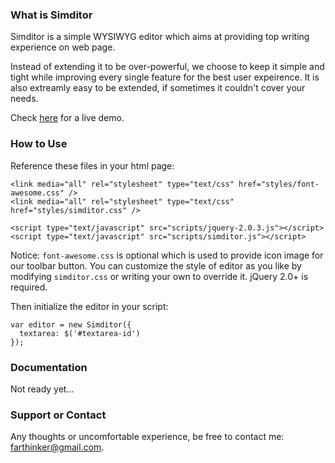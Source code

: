 ### What is Simditor
Simditor is a simple WYSIWYG editor which aims at providing top writing experience on web page.

Instead of extending it to be over-powerful, we choose to keep it simple and tight while improving every single feature for the best user expeirence. It is also extreamly easy to be extended, if sometimes it couldn't cover your needs.

Check [here](demo.html) for a live demo.


### How to Use

Reference these files in your html page:

```
<link media="all" rel="stylesheet" type="text/css" href="styles/font-awesome.css" />
<link media="all" rel="stylesheet" type="text/css" href="styles/simditor.css" />

<script type="text/javascript" src="scripts/jquery-2.0.3.js"></script>
<script type="text/javascript" src="scripts/simditor.js"></script>
```

Notice: `font-awesome.css` is optional which is used to provide icon image for our toolbar button. You can customize the style of editor as you like by modifying `simditor.css` or writing your own to override it. jQuery 2.0+ is required.

Then initialize the editor in your script:

```
var editor = new Simditor({
  textarea: $('#textarea-id')
});
```

### Documentation
Not ready yet...

### Support or Contact
Any thoughts or uncomfortable experience, be free to contact me: farthinker@gmail.com.


